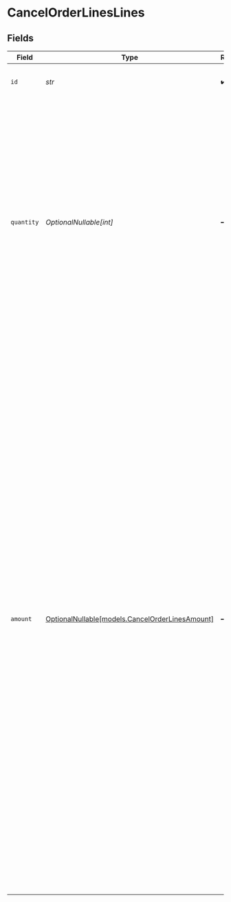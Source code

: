 # CancelOrderLinesLines


## Fields

| Field                                                                                                                                                                                                                                                                                                                                                                                                                                                                                                                                                                                                                                                                                                                                                             | Type                                                                                                                                                                                                                                                                                                                                                                                                                                                                                                                                                                                                                                                                                                                                                              | Required                                                                                                                                                                                                                                                                                                                                                                                                                                                                                                                                                                                                                                                                                                                                                          | Description                                                                                                                                                                                                                                                                                                                                                                                                                                                                                                                                                                                                                                                                                                                                                       |
| ----------------------------------------------------------------------------------------------------------------------------------------------------------------------------------------------------------------------------------------------------------------------------------------------------------------------------------------------------------------------------------------------------------------------------------------------------------------------------------------------------------------------------------------------------------------------------------------------------------------------------------------------------------------------------------------------------------------------------------------------------------------- | ----------------------------------------------------------------------------------------------------------------------------------------------------------------------------------------------------------------------------------------------------------------------------------------------------------------------------------------------------------------------------------------------------------------------------------------------------------------------------------------------------------------------------------------------------------------------------------------------------------------------------------------------------------------------------------------------------------------------------------------------------------------- | ----------------------------------------------------------------------------------------------------------------------------------------------------------------------------------------------------------------------------------------------------------------------------------------------------------------------------------------------------------------------------------------------------------------------------------------------------------------------------------------------------------------------------------------------------------------------------------------------------------------------------------------------------------------------------------------------------------------------------------------------------------------- | ----------------------------------------------------------------------------------------------------------------------------------------------------------------------------------------------------------------------------------------------------------------------------------------------------------------------------------------------------------------------------------------------------------------------------------------------------------------------------------------------------------------------------------------------------------------------------------------------------------------------------------------------------------------------------------------------------------------------------------------------------------------- |
| `id`                                                                                                                                                                                                                                                                                                                                                                                                                                                                                                                                                                                                                                                                                                                                                              | *str*                                                                                                                                                                                                                                                                                                                                                                                                                                                                                                                                                                                                                                                                                                                                                             | :heavy_check_mark:                                                                                                                                                                                                                                                                                                                                                                                                                                                                                                                                                                                                                                                                                                                                                | The ID of the order line. For example: `odl_dgtxyl`.                                                                                                                                                                                                                                                                                                                                                                                                                                                                                                                                                                                                                                                                                                              |
| `quantity`                                                                                                                                                                                                                                                                                                                                                                                                                                                                                                                                                                                                                                                                                                                                                        | *OptionalNullable[int]*                                                                                                                                                                                                                                                                                                                                                                                                                                                                                                                                                                                                                                                                                                                                           | :heavy_minus_sign:                                                                                                                                                                                                                                                                                                                                                                                                                                                                                                                                                                                                                                                                                                                                                | The number of items that should be canceled for this order line. When this parameter is omitted, the whole order line will be canceled. When part of the line has been shipped, the remaining quantity will be canceled and the order line will be marked `completed`.<br/><br/>Must be less than the number of items already shipped or canceled for this order line.                                                                                                                                                                                                                                                                                                                                                                                            |
| `amount`                                                                                                                                                                                                                                                                                                                                                                                                                                                                                                                                                                                                                                                                                                                                                          | [OptionalNullable[models.CancelOrderLinesAmount]](../models/cancelorderlinesamount.md)                                                                                                                                                                                                                                                                                                                                                                                                                                                                                                                                                                                                                                                                            | :heavy_minus_sign:                                                                                                                                                                                                                                                                                                                                                                                                                                                                                                                                                                                                                                                                                                                                                | The amount that you want to cancel. In almost all cases, Mollie can determine the amount automatically.<br/><br/>The amount is required only if you are *partially* canceling an order line which has a non-zero `discountAmount`.<br/><br/>The amount you can cancel depends on various properties of the order line and the cancel order lines request. The maximum that can be canceled is `unit price x quantity to cancel`.<br/><br/>The minimum amount depends on the discount applied to the line, the quantity already shipped or canceled, the amounts already shipped or canceled and the quantity you want to cancel.<br/><br/>If you do not send an amount, Mollie will determine the amount automatically or respond with an error if the amount cannot be determined automatically. |